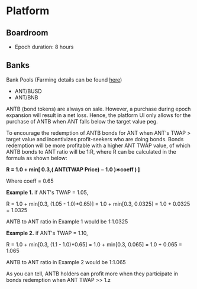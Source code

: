 # Platform

## Boardroom

* Epoch duration: 8 hours

## Banks

Bank Pools \(Farming details can be found [here](https://medium.com/midasprotocol/introducing-the-midas-dollar-ab99a5bcd526)\)

* ANT/BUSD
* ANT/BNB

ANTB \(bond tokens\) are always on sale. However, a purchase during epoch expansion will result in a net loss. Hence, the platform UI only allows for the purchase of ANTB when ANT falls below the target value peg.

To encourage the redemption of ANTB bonds for ANT when ANT's TWAP &gt; target value and incentivizes profit-seekers who are doing bonds. Bonds redemption will be more profitable with a higher ANT TWAP value, of which ANTB bonds to ANT ratio will be 1:R, where R can be calculated in the formula as shown below:

**R = 1.0 + min\[ 0.3,\( ANT\(TWAP Price\) − 1.0 \)∗coeff \) \]**

Where coeff = 0.65

**Example 1.** if ANT's TWAP = 1.05,

R = 1.0 + min\[0.3, \(1.05 - 1.0\)\*0.65\)\] = 1.0 + min\[0.3, 0.0325\] = 1.0 + 0.0325 = 1.0325

ANTB to ANT ratio in Example 1 would be 1:1.0325

**Example 2.** if ANT's TWAP = 1.10,

R = 1.0 + min\[0.3, \(1.1 - 1.0\)\*0.65\] = 1.0 + min\[0.3, 0.065\] = 1.0 + 0.065 = 1.065

ANTB to ANT ratio in Example 2 would be 1:1.065

As you can tell, ANTB holders can profit more when they participate in bonds redemption when ANT TWAP &gt;&gt; 1.z

